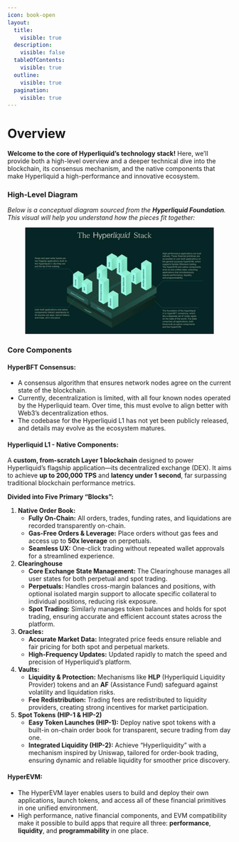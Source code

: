 ```yaml
---
icon: book-open
layout:
  title:
    visible: true
  description:
    visible: false
  tableOfContents:
    visible: true
  outline:
    visible: true
  pagination:
    visible: true
---
```


# Overview

**Welcome to the core of Hyperliquid’s technology stack!** Here, we’ll provide both a high-level overview and a deeper technical dive into the blockchain, its consensus mechanism, and the native components that make Hyperliquid a high-performance and innovative ecosystem.

### High-Level Diagram

_Below is a conceptual diagram sourced from the **Hyperliquid Foundation**. This visual will help you understand how the pieces fit together:_

<figure><img src="../.gitbook/assets/Hyperliquid_Image_Foundation (2).jpg" alt=""><figcaption></figcaption></figure>

### Core Components

#### **HyperBFT Consensus:**

* A consensus algorithm that ensures network nodes agree on the current state of the blockchain.
* Currently, decentralization is limited, with all four known nodes operated by the Hyperliquid team. Over time, this must evolve to align better with Web3’s decentralization ethos.
* The codebase for the Hyperliquid L1 has not yet been publicly released, and details may evolve as the ecosystem matures.

#### Hyperliquid L1 - Native Component&#x73;**:**

A **custom, from-scratch Layer 1 blockchain** designed to power Hyperliquid’s flagship application—its decentralized exchange (DEX). It aims to achieve **up to 200,000 TPS** and **latency under 1 second**, far surpassing traditional blockchain performance metrics.

**Divided into Five Primary “Blocks”:**

1. **Native Order Book:**
   * **Fully On-Chain:** All orders, trades, funding rates, and liquidations are recorded transparently on-chain.
   * **Gas-Free Orders & Leverage:** Place orders without gas fees and access up to **50x leverage** on perpetuals.
   * **Seamless UX:** One-click trading without repeated wallet approvals for a streamlined experience.
2. **Clearinghouse**
   * **Core Exchange State Management:** The Clearinghouse manages all user states for both perpetual and spot trading.
   * **Perpetuals:** Handles cross-margin balances and positions, with optional isolated margin support to allocate specific collateral to individual positions, reducing risk exposure.
   * **Spot Trading:** Similarly manages token balances and holds for spot trading, ensuring accurate and efficient account states across the platform.
3. **Oracles:**&#x20;
   * **Accurate Market Data:** Integrated price feeds ensure reliable and fair pricing for both spot and perpetual markets.
   * **High-Frequency Updates:** Updated rapidly to match the speed and precision of Hyperliquid’s platform.
4. **Vaults:**&#x20;
   * **Liquidity & Protection:** Mechanisms like **HLP** (Hyperliquid Liquidity Provider) tokens and an **AF** (Assistance Fund) safeguard against volatility and liquidation risks.
   * **Fee Redistribution:** Trading fees are redistributed to liquidity providers, creating strong incentives for market participation.
5. **Spot Tokens (HIP-1 & HIP-2)**
   * **Easy Token Launches (HIP-1):** Deploy native spot tokens with a built-in on-chain order book for transparent, secure trading from day one.
   * **Integrated Liquidity (HIP-2):** Achieve “Hyperliquidity” with a mechanism inspired by Uniswap, tailored for order-book trading, ensuring dynamic and reliable liquidity for smoother price discovery.

#### **HyperEVM:**&#x20;

* The HyperEVM layer enables users to build and deploy their own applications, launch tokens, and access all of these financial primitives in one unified environment.
* High performance, native financial components, and EVM compatibility make it possible to build apps that require all three: **performance**, **liquidity**, and **programmability** in one place.
